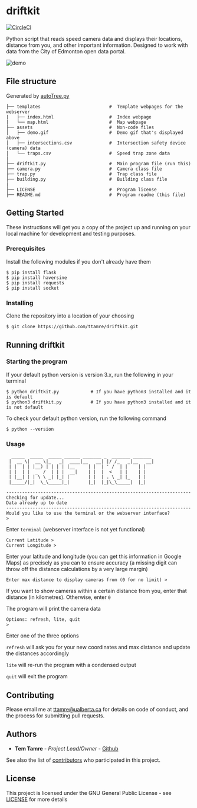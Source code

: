 # driftkit
[![CircleCI](https://circleci.com/gh/ttamre/driftkit/tree/master.svg?style=svg)](https://circleci.com/gh/ttamre/driftkit/tree/master)

Python script that reads speed camera data and displays their locations, distance from you, and other important information. Designed to work with data from the City of Edmonton open data portal.

![demo](assets/demo.gif)


## File structure
Generated by [autoTree.py](https://github.com/shavavo/autoTreeFormat)
```
├── templates                          #  Template webpages for the webserver
|   ├── index.html                     #  Index webpage
|   └── map.html                       #  Map webpage
├── assets                             #  Non-code files
│   ├── demo.gif                       #  Demo gif that's displayed above
│   ├── intersections.csv              #  Intersection safety device (camera) data
│   └── traps.csv                      #  Speed trap zone data
|
├── driftkit.py                        #  Main program file (run this)
├── camera.py                          #  Camera class file
├── trap.py                            #  Trap class file
├── building.py                        #  Building class file
|
├── LICENSE                            #  Program license
├── README.md                          #  Program readme (this file)

```

## Getting Started

These instructions will get you a copy of the project up and running on your local machine for development and testing purposes.

### Prerequisites
Install the following modules if you don't already have them
```
$ pip install flask
$ pip install haversine
$ pip install requests
$ pip install socket
```

### Installing

Clone the repository into a location of your choosing

```
$ git clone https://github.com/ttamre/driftkit.git
```

## Running driftkit

### Starting the program
If your default python version is version 3.x, run the following in your terminal
```
$ python driftkit.py            # If you have python3 installed and it is default
$ python3 driftkit.py           # If you have python3 installed and it is not default
```

To check your default python version, run the following command
```
$ python --version
```

### Usage
```
  _____  _____  _____ ______ _______ _  _______ _______ 
 |  __ \|  __ \|_   _|  ____|__   __| |/ /_   _|__   __|
 | |  | | |__) | | | | |__     | |  | ' /  | |    | |   
 | |  | |  _  /  | | |  __|    | |  |  <   | |    | |   
 | |__| | | \ \ _| |_| |       | |  | . \ _| |_   | |   
 |_____/|_|  \_\_____|_|       |_|  |_|\_\_____|  |_|   
 
----------------------------------------------------------------------
Checking for update...
Data already up to date
----------------------------------------------------------------------
Would you like to use the terminal or the webserver interface?
> 
```
Enter ```terminal``` (webserver interface is not yet functional)

```
Current Latitude >
Current Longitude >
```
Enter your latitude and longitude (you can get this information in Google Maps) as precisely as you can to ensure accuracy (a missing digit can throw off the distance calculations by a very large margin)

```
Enter max distance to display cameras from (0 for no limit) >
```
If you want to show cameras within a certain distance from you, enter that distance (in kilometres). Otherwise, enter ```0```

The program will print the camera data

```
Options: refresh, lite, quit
>
```
Enter one of the three options

```refresh``` will ask you for your new coordinates and max distance and update the distances accordingly

```lite``` will re-run the program with a condensed output

```quit``` will exit the program


## Contributing

Please email me at ttamre@ualberta.ca for details on code of conduct, and the process for submitting pull requests.

## Authors

* **Tem Tamre** - *Project Lead/Owner* - [Github](https://github.com/ttamre)

See also the list of [contributors](https://github.com/ttamre/driftkit/graphs/contributors) who participated in this project.

## License

This project is licensed under the GNU General Public License - see [LICENSE](LICENSE) for more details
